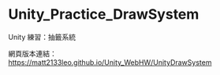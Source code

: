 # Unity_Practice_DrawSystem
 Unity 練習：抽籤系統

網頁版本連結：
https://matt2133leo.github.io/Unity_WebHW/UnityDrawSystem
